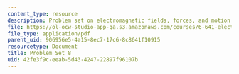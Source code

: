```yaml
---
content_type: resource
description: Problem set on electromagnetic fields, forces, and motion.
file: https://ol-ocw-studio-app-qa.s3.amazonaws.com/courses/6-641-electromagnetic-fields-forces-and-motion-spring-2005/42fe3f9ceeab5d43424722897f96107b_ps8sp05.pdf
file_type: application/pdf
parent_uid: 906956e5-4a15-8ec7-17c6-8c8641f10915
resourcetype: Document
title: Problem Set 8
uid: 42fe3f9c-eeab-5d43-4247-22897f96107b
---
```

